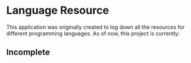 # Language Resource

This application was originally created to log down all the resources for different programming languages. As of now, this project is currently:

## Incomplete
